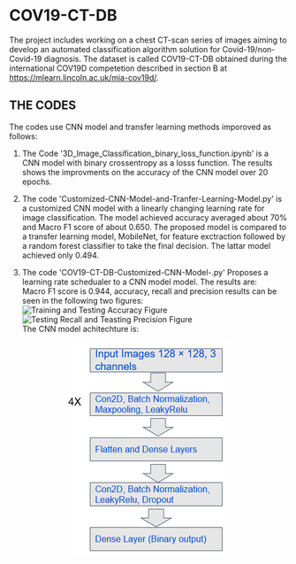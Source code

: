 # COV19-CT-DB
The project includes working on a chest CT-scan series of images aiming to develop an automated classification algorithm solution for Covid-19/non-Covid-19 diagnosis. The dataset is called COV19-CT-DB obtained during the international COV19D competetion described in section B at https://mlearn.lincoln.ac.uk/mia-cov19d/. <br/>

## THE CODES
The codes use CNN model and transfer learning methods imporoved as follows:  <br />        
1.  The Code '3D_Image_Classification_binary_loss_function.ipynb' is a CNN model with binary crossentropy as a losss function. The results shows the improvments on the accuracy  of the CNN model over 20 epochs. <br />
2. The code 'Customized-CNN-Model-and-Tranfer-Learning-Model.py' is a customized CNN model with a linearly changing learning rate for image classification. The model achieved accuracy averaged about 70% and Macro F1 score of about 0.650. The proposed model is compared to a transfer learning model, MobileNet, for feature exctraction followed by a random forest classifier to take the final decision. The lattar model achieved only 0.494. <br/>  

3. The code 'COV19-CT-DB-Customized-CNN-Model-.py' Proposes a learning rate schedualer to a CNN model model. The results are:<br/>
Macro F1 score is 0.944, accuracy, recall and precision results can be seen in the following two figures: <br/>
![Training and Testing Accuracy Figure](../master/Figures/trainandtestacc.png)               <br />
![Testing Recall and Teasting Precision Figure](../master/Figures/recalandprecision.png)     <br/>
      The CNN model achitechture is: <br/>
<p align="center">
  <img src="https://github.com/IDU-CVLab/COV19D/blob/main/Figures/CNN%20Model%20Architecture.png" />
</p>


